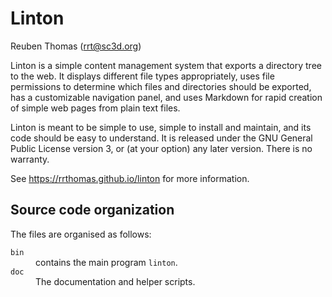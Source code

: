 # Linton

Reuben Thomas (rrt@sc3d.org)

Linton is a simple content management system that exports a
directory tree to the web. It displays different file types
appropriately, uses file permissions to determine which files and
directories should be exported, has a customizable navigation panel,
and uses Markdown for rapid creation of simple web pages from plain
text files.

Linton is meant to be simple to use, simple to install and
maintain, and its code should be easy to understand. It is released
under the GNU General Public License version 3, or (at your option)
any later version. There is no warranty.

See https://rrthomas.github.io/linton for more information.


## Source code organization

The files are organised as follows:

<dl>
  <dt><code>bin</code></dt>
  <dd>contains the main program <code>linton</code>.</dd>
  <dt><code>doc</code></dt>
  <dd>The documentation and helper scripts.</dd>
</dl>
